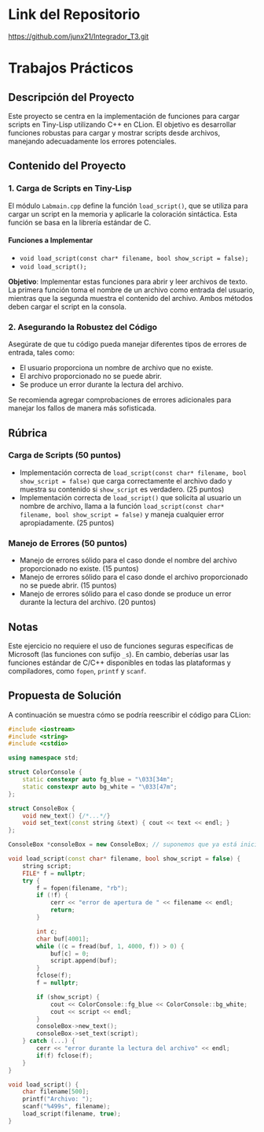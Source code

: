 # Link del Repositorio

https://github.com/junx21/Integrador_T3.git

# Trabajos Prácticos

## Descripción del Proyecto
Este proyecto se centra en la implementación de funciones para cargar scripts en Tiny-Lisp utilizando C++ en CLion. El objetivo es desarrollar funciones robustas para cargar y mostrar scripts desde archivos, manejando adecuadamente los errores potenciales.

## Contenido del Proyecto

### 1. Carga de Scripts en Tiny-Lisp
El módulo `Labmain.cpp` define la función `load_script()`, que se utiliza para cargar un script en la memoria y aplicarle la coloración sintáctica. Esta función se basa en la librería estándar de C.

#### Funciones a Implementar
- `void load_script(const char* filename, bool show_script = false);`
- `void load_script();`

**Objetivo**: Implementar estas funciones para abrir y leer archivos de texto. La primera función toma el nombre de un archivo como entrada del usuario, mientras que la segunda muestra el contenido del archivo. Ambos métodos deben cargar el script en la consola.

### 2. Asegurando la Robustez del Código
Asegúrate de que tu código pueda manejar diferentes tipos de errores de entrada, tales como:
- El usuario proporciona un nombre de archivo que no existe.
- El archivo proporcionado no se puede abrir.
- Se produce un error durante la lectura del archivo.

Se recomienda agregar comprobaciones de errores adicionales para manejar los fallos de manera más sofisticada.

## Rúbrica
### Carga de Scripts (50 puntos)
- Implementación correcta de `load_script(const char* filename, bool show_script = false)` que carga correctamente el archivo dado y muestra su contenido si `show_script` es verdadero. (25 puntos)
- Implementación correcta de `load_script()` que solicita al usuario un nombre de archivo, llama a la función `load_script(const char* filename, bool show_script = false)` y maneja cualquier error apropiadamente. (25 puntos)

### Manejo de Errores (50 puntos)
- Manejo de errores sólido para el caso donde el nombre del archivo proporcionado no existe. (15 puntos)
- Manejo de errores sólido para el caso donde el archivo proporcionado no se puede abrir. (15 puntos)
- Manejo de errores sólido para el caso donde se produce un error durante la lectura del archivo. (20 puntos)

## Notas
Este ejercicio no requiere el uso de funciones seguras específicas de Microsoft (las funciones con sufijo `_s`). En cambio, deberías usar las funciones estándar de C/C++ disponibles en todas las plataformas y compiladores, como `fopen`, `printf` y `scanf`.

## Propuesta de Solución
A continuación se muestra cómo se podría reescribir el código para CLion:

```cpp
#include <iostream>
#include <string>
#include <cstdio>

using namespace std;

struct ColorConsole {
    static constexpr auto fg_blue = "\033[34m";
    static constexpr auto bg_white = "\033[47m";
};

struct ConsoleBox {
    void new_text() {/*...*/}
    void set_text(const string &text) { cout << text << endl; }
};

ConsoleBox *consoleBox = new ConsoleBox; // suponemos que ya está inicializado

void load_script(const char* filename, bool show_script = false) {
    string script;
    FILE* f = nullptr;
    try {
        f = fopen(filename, "rb");
        if (!f) {
            cerr << "error de apertura de " << filename << endl;
            return;
        }

        int c;
        char buf[4001];
        while ((c = fread(buf, 1, 4000, f)) > 0) {
            buf[c] = 0;
            script.append(buf);
        }
        fclose(f);
        f = nullptr;

        if (show_script) {
            cout << ColorConsole::fg_blue << ColorConsole::bg_white;
            cout << script << endl;
        }
        consoleBox->new_text();
        consoleBox->set_text(script);
    } catch (...) {
        cerr << "error durante la lectura del archivo" << endl;
        if(f) fclose(f);
    }
}

void load_script() {
    char filename[500];
    printf("Archivo: ");
    scanf("%499s", filename);
    load_script(filename, true);
}
